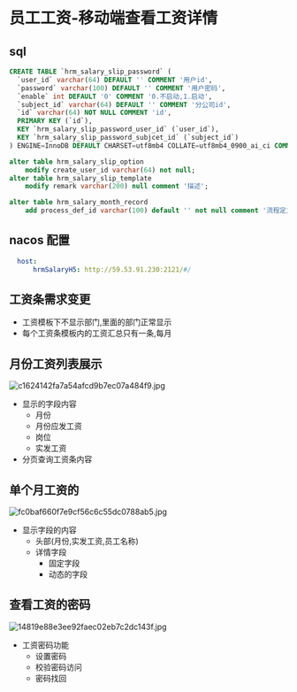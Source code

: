 # 员工工资-移动端查看工资详情

## sql 

```sql
CREATE TABLE `hrm_salary_slip_password` (
  `user_id` varchar(64) DEFAULT '' COMMENT '用户id',
  `password` varchar(100) DEFAULT '' COMMENT '用户密码',
  `enable` int DEFAULT '0' COMMENT '0.不启动,1.启动',
  `subject_id` varchar(64) DEFAULT '' COMMENT '分公司id',
  `id` varchar(64) NOT NULL COMMENT 'id',
  PRIMARY KEY (`id`),
  KEY `hrm_salary_slip_password_user_id` (`user_id`),
  KEY `hrm_salary_slip_password_subjcet_id` (`subject_id`)
) ENGINE=InnoDB DEFAULT CHARSET=utf8mb4 COLLATE=utf8mb4_0900_ai_ci COMMENT='人员工资条密码'

alter table hrm_salary_slip_option
    modify create_user_id varchar(64) not null;
alter table hrm_salary_slip_template
    modify remark varchar(200) null comment '描述';

alter table hrm_salary_month_record
    add process_def_id varchar(100) default '' not null comment '流程定义id';
```
## nacos 配置
```yml
  host:
      hrmSalaryH5: http://59.53.91.230:2121/#/
```

## 工资条需求变更
- 工资模板下不显示部门,里面的部门正常显示
- 每个工资条模板内的工资汇总只有一条,每月

## 月份工资列表展示

![c1624142fa7a54afcd9b7ec07a484f9.jpg](https://p3-juejin.byteimg.com/tos-cn-i-k3u1fbpfcp/4dfc26fa78714fe385d4f23faf7c8ffb~tplv-k3u1fbpfcp-watermark.image?)

- 显示的字段内容
  - 月份
  - 月份应发工资
  - 岗位
  - 实发工资
- 分页查询工资条内容

## 单个月工资的

![fc0baf660f7e9cf56c6c55dc0788ab5.jpg](https://p3-juejin.byteimg.com/tos-cn-i-k3u1fbpfcp/92675b865f824712a0ab4e7af105d5d0~tplv-k3u1fbpfcp-watermark.image?)

- 显示字段的内容
  - 头部(月份,实发工资,员工名称)
  - 详情字段
    - 固定字段
    - 动态的字段

## 查看工资的密码

![14819e88e3ee92faec02eb7c2dc143f.jpg](https://p3-juejin.byteimg.com/tos-cn-i-k3u1fbpfcp/730b52c709234418af547d47b16203b2~tplv-k3u1fbpfcp-watermark.image?)

- 工资密码功能
  - 设置密码
  - 校验密码访问
  - 密码找回
